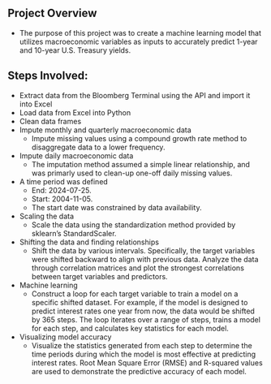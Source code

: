 ## Project Overview
- The purpose of this project was to create a machine learning model that utilizes macroeconomic variables as inputs to accurately predict 1-year and 10-year U.S. Treasury yields.
  
## Steps Involved:
- Extract data from the Bloomberg Terminal using the API and import it into Excel
- Load data from Excel into Python
- Clean data frames
- Impute monthly and quarterly macroeconomic data
  - Impute missing values using a compound growth rate method to disaggregate data to a lower frequency.
- Impute daily macroeconomic data
  - The imputation method assumed a simple linear relationship, and was primarly used to clean-up one-off daily missing values.
- A time period was defined
  - End: 2024-07-25.
  - Start: 2004-11-05.
  - The start date was constrained by data availability.
- Scaling the data
  - Scale the data using the standardization method provided by sklearn’s StandardScaler.
- Shifting the data and finding relationships
  - Shift the data by various intervals. Specifically, the target variables were shifted backward to align with previous data. Analyze the data through correlation matrices and plot the strongest correlations between target variables and predictors.
- Machine learning
  - Construct a loop for each target variable to train a model on a specific shifted dataset. For example, if the model is designed to predict interest rates one year from now, the data would be shifted by 365 steps. The loop iterates over a range of steps, trains a model for each step, and calculates key statistics for each model.
- Visualizing model accuracy
  - Visualize the statistics generated from each step to determine the time periods during which the model is most effective at predicting interest rates. Root Mean Square Error (RMSE) and R-squared values are used to demonstrate the predictive accuracy of each model.
